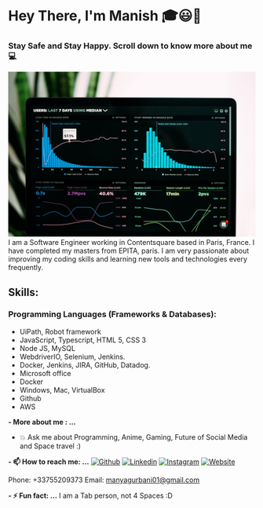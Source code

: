 # Hey There, I'm Manish 🎓😃👋
### Stay Safe and Stay Happy. Scroll down to know more about me 💻

![Image](https://github.com/MaGu1997/Magu1997/blob/main/Picture.jpg?raw=true)
I am a Software Engineer working in Contentsquare based in Paris, France. I have completed my masters from EPITA, paris. I am very passionate about improving my coding skills and learning new tools and technologies every frequently.



## Skills:
### Programming Languages (Frameworks & Databases):
- UiPath, Robot framework
- JavaScript, Typescript, HTML 5, CSS 3
- Node JS, MySQL
- WebdriverIO, Selenium, Jenkins.
- Docker, Jenkins, JIRA, GitHub, Datadog.
- Microsoft office
- Docker
- Windows, Mac, VirtualBox
- Github
- AWS



**- More about me : ...**
- 💥 Ask me about Programming, Anime, Gaming, Future of Social Media and Space travel :)

**- 📫 How to reach me: ...**
[![Github](https://img.shields.io/badge/-Github-000?style=flat&logo=Github&logoColor=white)](https://github.com/MaGu1997)
[![Linkedin](https://img.shields.io/badge/-LinkedIn-blue?style=flat&logo=Linkedin&logoColor=white)](https://www.linkedin.com/in/gurbanimanish/)
[![Instagram](https://img.shields.io/badge/-Instagram-c13584?style=flat&labelColor=c13584&logo=instagram&logoColor=white)](https://www.instagram.com/_gurbani_manish_/)
[![Website](https://img.shields.io/badge/-Website-brightgreen?style=flat&logo=Website&logoColor=brightgreen)](https://magu1997.github.io/)

Phone: +33755209373
Email: manyagurbani01@gmail.com

**- ⚡ Fun fact: ...**
I am a Tab person, not 4 Spaces :D

